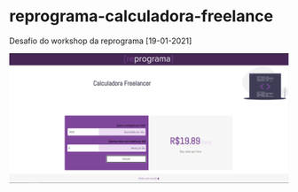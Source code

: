 # reprograma-calculadora-freelance
Desafio do workshop da reprograma [19-01-2021]

![alt text](https://github.com/darmiest/reprograma-calculadora-freelance/blob/main/calculadora.PNG)
